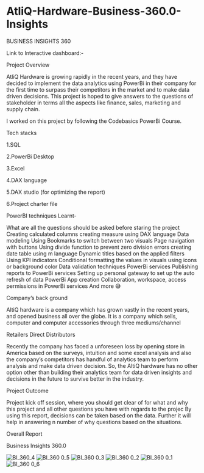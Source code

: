 # AtliQ-Hardware-Business-360.0-Insights

BUSINESS INSIGHTS 360

Link to Interactive dashboard:-

Project Overview

AtliQ Hardware is growing rapidly in the recent years, and they have decided to implement the data analytics using PowerBi in their company for the first time to surpass their competitors in the market and to make data driven decisions. This project is hoped to give answers to the questions of stakeholder in terms all the aspects like finance, sales, marketing and supply chain.

I worked on this project by following the Codebasics PowerBi Course.

Tech stacks

1.SQL

2.PowerBi Desktop

3.Excel

4.DAX language

5.DAX studio (for optimizing the report)

6.Project charter file

PowerBI techniques Learnt-

What are all the questions should be asked before staring the project Creating calculated columns creating measure using DAX language Data modeling Using Bookmarks to switch between two visuals Page navigation with buttons Using divide function to prevent zero division errors creating date table using m language Dynamic titles based on the applied filters Using KPI indicators Conditional formatting the values in visuals using icons or background color Data validation techniques PowerBi services Publishing reports to PowerBi services Setting up personal gateway to set up the auto refresh of data PowerBi App creation Collaboration, workspace, access permissions in PowerBi services And more 😅

Company’s back ground

AltiQ hardware is a company which has grown vastly in the recent years, and opened business all over the globe. It is a company which sells, computer and computer accessories through three mediums/channel

Retailers Direct Distributors

Recently the company has faced a unforeseen loss by opening store in America based on the surveys, intuition and some excel analysis and also the company’s competitors has handful of analytics team to perform analysis and make data driven decision. So, the AltiQ hardware has no other option other than building their analytics team for data driven insights and decisions in the future to survive better in the industry.

Project Outcome

Project kick off session, where you should get clear of for what and why this project and all other questions you have with regards to the projec By using this report, decisions can be taken based on the data. Further it will help in answering n number of why questions based on the situations.

Overall Report

Business Insights 360.0

![BI_360_4](https://github.com/ritumth/AtliQ-Hardware-Business-360.0-Insights/assets/148063366/37a2bf1a-26c8-422c-8d56-352b2408f4da)
![BI_360 0_5](https://github.com/ritumth/AtliQ-Hardware-Business-360.0-Insights/assets/148063366/05357877-e29a-4e24-b50a-988cc9decbd7)
![BI_360 0_3](https://github.com/ritumth/AtliQ-Hardware-Business-360.0-Insights/assets/148063366/970fcf13-8ce8-4972-9c0d-7eeda994eed2)
![BI_360 0_2](https://github.com/ritumth/AtliQ-Hardware-Business-360.0-Insights/assets/148063366/23deec31-dd9b-47a5-b83f-1749fd63c7bb)
![BI_360 0_1](https://github.com/ritumth/AtliQ-Hardware-Business-360.0-Insights/assets/148063366/88564fa5-c1a0-455b-87d2-f6c281ab6d94)
![BI_360 0_6](https://github.com/ritumth/AtliQ-Hardware-Business-360.0-Insights/assets/148063366/d7aa1bcc-79fb-4f0a-b8ca-a89f6e7f67cc)

